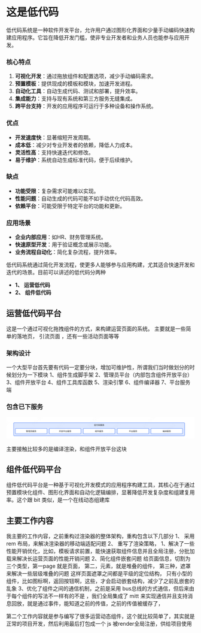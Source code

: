 <!-- @format -->

# 这是低代码

低代码系统是一种软件开发平台，允许用户通过图形化界面和少量手动编码快速构建应用程序。它旨在降低开发门槛，使非专业开发者和业务人员也能参与应用开发。

### 核心特点
1. **可视化开发**：通过拖放组件和配置选项，减少手动编码需求。
2. **预置模板**：提供现成的模板和模块，加速开发进程。
3. **自动化工具**：自动生成代码、测试和部署，提升效率。
4. **集成能力**：支持与现有系统和第三方服务无缝集成。
5. **跨平台支持**：开发的应用程序可运行于多种设备和操作系统。

### 优点
- **开发速度快**：显著缩短开发周期。
- **成本低**：减少对专业开发者的依赖，降低人力成本。
- **灵活性高**：支持快速迭代和修改。
- **易于维护**：系统自动生成标准代码，便于后续维护。

### 缺点
- **功能受限**：复杂需求可能难以实现。
- **性能问题**：自动生成的代码可能不如手动优化代码高效。
- **依赖平台**：可能受限于特定平台的功能和更新。

### 应用场景
- **企业内部应用**：如HR、财务管理系统。
- **快速原型开发**：用于验证概念或展示功能。
- **业务流程自动化**：简化复杂流程，提升效率。

低代码系统通过简化开发流程，使更多人能够参与应用构建，尤其适合快速开发和迭代的场景。目前可以讲述的低代码分两种

* **1、 运营低代码**
* **2、 组件低代码**

## 运营低代码平台

这是一个通过可视化拖拽组件的方式，来构建运营页面的系统。 主要就是一些简单的落地页， 引流页面 ，还有一些活动页面等等

### 架构设计

一个大型平台首先要有代码一定要分块，增加可维护性，所谓我们当时做划分的时候划分为一下模块
1、组件生成脚手架
2、管理员平台（内部包含组件开放平台）
3、组件开放平台
4、组件工具库函数
5、渲染引擎
6、组件编译器
7、平台服务端


### 包含已下服务

![alt text](image.png)


主要接触比较多的是编译渲染，和组件开放平台这块


## 组件低代码平台
组件低代码平台是一种基于可视化开发模式的应用程序构建工具，其核心在于通过预置模块化组件、图形化界面和自动化逻辑编排，显著降低开发复杂度和组建复用率。这个跟 bit 类似，是一个在线动态组建库


## 主要工作内容
我主要的工作内容，之前重构过渲染器的整体架构，重构包含以下几部分
1、 采用 rem 布局，来解决渲染器的移动端适配问题
2、 重写了渲染策略，
    1、解决了一些性能开销优化，比如，模板请求前置，能快速获取组件信息并且全局注册，分批加载来解决长运营页面的性能开销问题
    2、简化组件嵌套问题 给页面信息，切割为三个类型，第一page 就是页面， 第二，元素，就是堆叠的组件， 第三种，遮罩来解决一些层级堆叠的问题 这样页面遮罩之间都是平级的定位结构， 只有小型的组件，比如图标啊，返回按钮啊，这些，才会启动嵌套结构，减少了之前乱嵌套的乱象
    3、优化了组件之间的通信机制，之前是采用 bus总线的方式通信，但后来由于每个组件的写法不一样有的不是 ，我们全局集成了 mitt 来实现通信并且支持消息回放，就是通过事件，能知道之前的传值，之前的传值被缓存了， 
    

第二个工作内容就是参与编写了很多运营动态组件，这个就比较简单了，其实就是正常的项目开发，然后利用最后打包成一个 js 被render全局注册，供给项目使用


